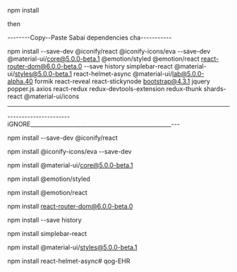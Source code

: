 
npm install

then 

--------Copy--Paste Sabai dependencies cha-----------

npm install  --save-dev @iconify/react @iconify-icons/eva --save-dev @material-ui/core@5.0.0-beta.1 @emotion/styled @emotion/react react-router-dom@6.0.0-beta.0 --save history simplebar-react  @material-ui/styles@5.0.0-beta.1 react-helmet-async @material-ui/lab@5.0.0-alpha.40 formik react-reveal react-stickynode bootstrap@4.3.1 jquery popper.js axios react-redux redux-devtools-extension redux-thunk shards-react @material-ui/icons 

-------------------------------

































----------------------iGNORE__________________________________________________---


npm install --save-dev @iconify/react

npm install @iconify-icons/eva --save-dev

npm install @material-ui/core@5.0.0-beta.1

npm install @emotion/styled

npm install @emotion/react

npm install react-router-dom@6.0.0-beta.0

npm install --save history

npm install simplebar-react

npm install @material-ui/styles@5.0.0-beta.1

npm install react-helmet-async# qog-EHR
